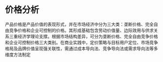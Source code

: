 # 价格分析
产品价格是产品价值的表现形式，并在市场经济中分为三大类：垄断价格、完全自由竞争价格和企业可控制的价格。其形成基础包含劳动价值量、边际效用与供求关系三重经济学理论支撑。根据市场结构差异，可分为垄断价格、完全自由竞争价格和企业可控制价格三大类别。在商业实践中，定价策略与目标用户定位、市场竞争格局及品牌价值呈现强关联性，需通过成本导向法、竞争导向法或需求导向法等多维度方法制定